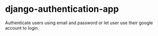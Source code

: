 # django-authentication-app
Authenticate users using email and password or let user use their google account to login.
